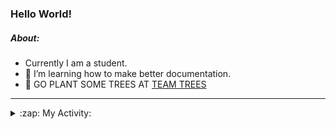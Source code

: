 ### Hello World!

##### About:
- Currently I am a student.
- 🌱 I’m learning how to make better documentation.
- 🌱 GO PLANT SOME TREES AT [TEAM TREES](https://teamtrees.org/)

---
<details>
  <summary>:zap: My Activity:</summary>
  
<!--START_SECTION:waka-->
![Code Time](http://img.shields.io/badge/Code%20Time-1%2C145%20hrs%2052%20mins-blue)

**I'm a Night 🦉** 

```text
🌞 Morning                1388 commits        ██░░░░░░░░░░░░░░░░░░░░░░░   09.11 % 
🌆 Daytime                5432 commits        █████████░░░░░░░░░░░░░░░░   35.67 % 
🌃 Evening                4373 commits        ███████░░░░░░░░░░░░░░░░░░   28.71 % 
🌙 Night                  4037 commits        ███████░░░░░░░░░░░░░░░░░░   26.51 % 
```
📅 **I'm Most Productive on Wednesday** 

```text
Monday                   2302 commits        ████░░░░░░░░░░░░░░░░░░░░░   15.11 % 
Tuesday                  1975 commits        ███░░░░░░░░░░░░░░░░░░░░░░   12.97 % 
Wednesday                3521 commits        ██████░░░░░░░░░░░░░░░░░░░   23.12 % 
Thursday                 1868 commits        ███░░░░░░░░░░░░░░░░░░░░░░   12.27 % 
Friday                   1490 commits        ██░░░░░░░░░░░░░░░░░░░░░░░   09.78 % 
Saturday                 1364 commits        ██░░░░░░░░░░░░░░░░░░░░░░░   08.96 % 
Sunday                   2710 commits        ████░░░░░░░░░░░░░░░░░░░░░   17.79 % 
```


📊 **This Week I Spent My Time On** 

```text
🔥 Editors: 
VS Code                  2 hrs 49 mins       █████████████████████████   100.00 % 

🐱‍💻 Projects: 
praise                   1 hr 43 mins        ███████████████░░░░░░░░░░   61.04 % 
giveth-dapps-v2          1 hr 6 mins         ██████████░░░░░░░░░░░░░░░   38.96 % 
```


 Last Updated on 06/07/2023 21:09:34 UTC
<!--END_SECTION:waka-->
</details>
